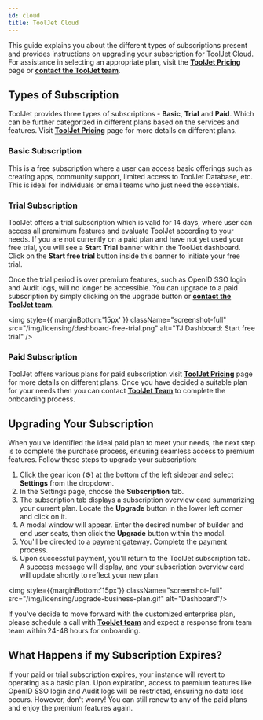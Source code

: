 ```yaml
---
id: cloud
title: ToolJet Cloud
---
```


This guide explains you about the different types of subscriptions present and provides instructions on upgrading your subscription for ToolJet Cloud. For assistance in selecting an appropriate plan, visit the **[ToolJet Pricing](https://www.tooljet.com/pricing)** page or **[contact the ToolJet team](mailto:hello@tooljet.com)**.

<div style={{paddingTop:'24px'}}>

## Types of Subscription

ToolJet provides three types of subscriptions - **Basic**, **Trial** and **Paid**. Which can be further categorized in different plans based on the services and features. Visit **[ToolJet Pricing](https://www.tooljet.com/pricing)** page for more details on different plans.

### Basic Subscription

This is a free subscription where a user can access basic offerings such as creating apps, community support, limited access to ToolJet Database, etc. This is ideal for individuals or small teams who just need the essentials.

### Trial Subscription

ToolJet offers a trial subscription which is valid for 14 days, where user can access all premimum features and evaluate ToolJet according to your needs. If you are not currently on a paid plan and have not yet used your free trial, you will see a **Start Trial** banner within the ToolJet dashboard. Click on the **Start free trial** button inside this banner to initiate your  free trial.

Once the trial period is over premium features, such as OpenID SSO login and Audit logs, will no longer be accessible. You can upgrade to a paid subscription by simply clicking on the upgrade button or **[contact the ToolJet team](mailto:hello@tooljet.com)**.

<img style={{ marginBottom:'15px' }} className="screenshot-full" src="/img/licensing/dashboard-free-trial.png" alt="TJ Dashboard: Start free trial" />

### Paid Subscription

ToolJet offers various plans for paid subscription visit **[ToolJet Pricing](https://www.tooljet.com/pricing)** page for more details on different plans. Once you have decided a suitable plan for your needs then you can contact **[ToolJet Team](mailto:hello@tooljet.com)** to complete the onboarding process.

</div>

<div style={{paddingTop:'24px'}}>

## Upgrading Your Subscription

When you've identified the ideal paid plan to meet your needs, the next step is to complete the purchase process, ensuring seamless access to premium features. Follow these steps to upgrade your subscription:

1. Click the gear icon (⚙️) at the bottom of the left sidebar and select **Settings** from the dropdown.
2. In the Settings page, choose the **Subscription** tab.
3. The subscription tab displays a subscription overview card summarizing your current plan. Locate the **Upgrade** button in the lower left corner and click on it.
4. A modal window will appear. Enter the desired number of builder and end user seats, then click the **Upgrade** button within the modal.
5. You'll be directed to a payment gateway. Complete the payment process.
6. Upon successful payment, you'll return to the ToolJet subscription tab. A success message will display, and your subscription overview card will update shortly to reflect your new plan.

<img style={{marginBottom:'15px'}} className="screenshot-full" src="/img/licensing/upgrade-business-plan.gif" alt="Dashboard"/>

If you've decide to move forward with the customized enterprise plan, please schedule a call with **[ToolJet team](mailto:hello@tooljet.com)** and expect a response from team team within 24-48 hours for onboarding.

</div>

<div style={{paddingTop:'24px'}}>

## What Happens if my Subscription Expires?

If your paid or trial subscription expires, your instance will revert to operating as a basic plan. Upon expiration, access to premium features like OpenID SSO login and Audit logs will be restricted, ensuring no data loss occurs. However, don't worry! You can still renew to any of the paid plans and enjoy the premium features again.

</div>